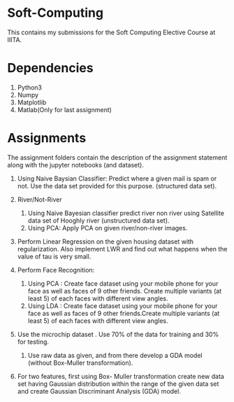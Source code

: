 # Soft-Computing

This contains my submissions for the Soft Computing Elective Course at IIITA.

# Dependencies

1. Python3
2. Numpy
3. Matplotlib
4. Matlab(Only for last assignment)

# Assignments

The assignment folders contain the description of the assignment statement along with the jupyter notebooks (and dataset).
 
1. Using Naive Baysian Classifier: Predict   where   a   given   mail   is   spam   or   not.   Use   the  data set provided for this purpose. (structured data set).


2. River/Not-River
	1. Using Naive Bayesian classifier predict river non river using Satellite data set of 
Hooghly river (unstructured data set). 
	2. Using PCA: Apply PCA on given river/non-river images.

3. Perform Linear Regression on the given housing dataset with regularization. 
Also implement LWR and find out what happens when the value of tau is very small.


4. Perform Face Recognition:
    1. Using PCA : Create face   dataset   using   your   mobile   	phone   for   your  face   as   well   as   faces   of   9 	other   friends.   Create   multiple   variants   (at   	least   5)   of   each  faces with different view angles. 
    2. Using LDA : Create face dataset using your mobile phone 	for your face as well as faces of 9 other friends.Create 	multiple variants (at least 5) of each faces with 	different view angles.

5. Use the microchip dataset . Use 70% of the data for training and 30% for testing. 
	1.	Use raw data as given, and from there develop a GDA 	model (without Box-Muller transformation).
2.	For two features, first  using Box- Muller transformation create new data set having Gaussian distribution within the range of the given  data set and  create Gaussian Discriminant Analysis (GDA)  model.


